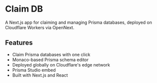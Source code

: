# Claim DB

A Next.js app for claiming and managing Prisma databases, deployed on Cloudflare Workers via OpenNext.

## Features

- Claim Prisma databases with one click
- Monaco-based Prisma schema editor
- Deployed globally on Cloudflare's edge network
- Prisma Studio embed
- Built with Next.js and React
